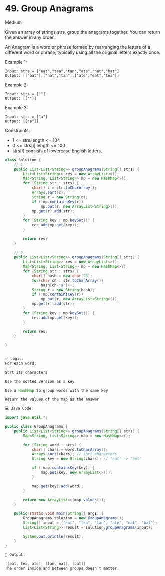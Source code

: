 # 49. Group Anagrams
Medium


Given an array of strings strs, group the anagrams together. You can return the answer in any order.

An Anagram is a word or phrase formed by rearranging the letters of a different word or phrase, typically using all the original letters exactly once.

 

Example 1:
```
Input: strs = ["eat","tea","tan","ate","nat","bat"]
Output: [["bat"],["nat","tan"],["ate","eat","tea"]]
```
Example 2:
```
Input: strs = [""]
Output: [[""]]
```
Example 3:
```
Input: strs = ["a"]
Output: [["a"]]
 ```

Constraints:

- 1 <= strs.length <= 104
- 0 <= strs[i].length <= 100
- strs[i] consists of lowercase English letters.

```java
class Solution {
    // 1
    public List<List<String>> groupAnagrams(String[] strs) {
        List<List<String>> res = new ArrayList<>();
        Map<String, List<String>> mp = new HashMap<>();
        for (String str : strs) {
            char[] c = str.toCharArray();
            Arrays.sort(c);
            String r = new String(c);
            if (!mp.containsKey(r))
                mp.put(r, new ArrayList<String>());
            mp.get(r).add(str);
        }
        for (String key : mp.keySet()) {
            res.add(mp.get(key));
        }

        return res;
    }
  
    // 2
    public List<List<String>> groupAnagrams(String[] strs) {
        List<List<String>> res = new ArrayList<>();
        Map<String, List<String>> mp = new HashMap<>();
        for (String str : strs) {
            char[] hash = new char[26];
            for(char ch : str.toCharArray())
                hash[ch-'a']++;
            String r = new String(hash);
            if (!mp.containsKey(r))
                mp.put(r, new ArrayList<String>());
            mp.get(r).add(str);
        }
        for (String key : mp.keySet()) {
            res.add(mp.get(key));
        }

        return res;
    }
    
}


✅ Logic:
For each word:

Sort its characters

Use the sorted version as a key

Use a HashMap to group words with the same key

Return the values of the map as the answer

💻 Java Code:

import java.util.*;

public class GroupAnagrams {
    public List<List<String>> groupAnagrams(String[] strs) {
        Map<String, List<String>> map = new HashMap<>();

        for (String word : strs) {
            char[] chars = word.toCharArray();
            Arrays.sort(chars); // sort characters
            String key = new String(chars); // "eat" -> "aet"

            if (!map.containsKey(key)) {
                map.put(key, new ArrayList<>());
            }

            map.get(key).add(word);
        }

        return new ArrayList<>(map.values());
    }

    public static void main(String[] args) {
        GroupAnagrams solution = new GroupAnagrams();
        String[] input = {"eat", "tea", "tan", "ate", "nat", "bat"};
        List<List<String>> result = solution.groupAnagrams(input);

        System.out.println(result);
    }
}

🧾 Output:

[[eat, tea, ate], [tan, nat], [bat]]
The order inside and between groups doesn’t matter.

```
